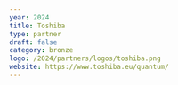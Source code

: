 ```yaml
---
year: 2024
title: Toshiba
type: partner
draft: false
category: bronze
logo: /2024/partners/logos/toshiba.png
website: https://www.toshiba.eu/quantum/
---
```

